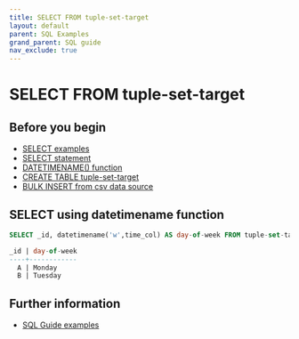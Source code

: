 ```yaml
---
title: SELECT FROM tuple-set-target
layout: default
parent: SQL Examples
grand_parent: SQL guide
nav_exclude: true
---
```

# SELECT FROM tuple-set-target


## Before you begin
* [SELECT examples](/docs/sql-guide/examples/sql-eg-select/sql-eg-select-home)
* [SELECT statement](/docs/sql-guide/statements/statement-select)
* [DATETIMENAME() function](/docs/sql-guide/functions/function-datetimename)
* [CREATE TABLE tuple-set-target](/docs/sql-guide/examples/sql-eg-table/sql-eg-table-create-tuple-set-target)
* [BULK INSERT from csv data source](/docs/sql-guide/examples/sql-eg-insert/sql-eg-insert-bulk-tuple-set-target)

## SELECT using datetimename function

```sql
SELECT _id, datetimename('w',time_col) AS day-of-week FROM tuple-set-target;

_id | day-of-week
----+------------
  A | Monday
  B | Tuesday
```

## Further information

* [SQL Guide examples](/docs/sql-guide/examples/sql-eg-home)
